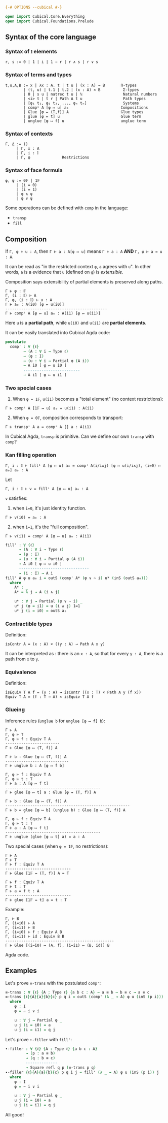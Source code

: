 ```agda
{-# OPTIONS --cubical #-}

open import Cubical.Core.Everything
open import Cubical.Foundations.Prelude
```


## Syntax of the core language


### Syntax of `𝕀` elements

```text
r, s := 0 | 1 | i | 1 − r | r ∧ s | r ∨ s
```


### Syntax of terms and types

```text
t,u,A,B := x | λx : A. t | t u | (x : A) → B       Π-types
        | (t, u) | t.1 | t.2 | (x : A) × B          Σ-types
        | 0 | s u | natrec t u | ℕ                  Natural numbers
        | <i> t | t r | Path A t u                  Path types
        | [φ₁ t₁, φ₂ t₂, ..., φₙ tₙ]                Systems
        | compⁱ A [φ ↦ u] a₀                       Compositions
        | Glue [φ ↦ (T,f)] A                       Glue types
        | glue [φ ↦ t] u                           Glue term
        | unglue [φ ↦ f] u                         unglue term
```

### Syntax of contexts

```text
Γ, Δ := ()
     | Γ, x : A
     | Γ, i : 𝕀
     | Γ, φ              Restrictions
```

### Syntax of face formula

```text
φ, ψ := 0𝔽 | 1𝔽
     | (i = 0)
     | (i = 1)
     | φ ∧ ψ
     | φ ∨ ψ
```

Some operations can be defined with `comp` in the language:

- `transp`
- `fill`


## Composition

If `Γ, φ ⊢ u : A`, then `Γ ⊢ a : A[φ ↦ u]` means `Γ ⊢ a : A` **AND** `Γ, φ ⊢ a = u : A`.

It can be read as "in the restricted context `φ`, `a` agrees with `u`".
In other words, `a` is a evidence that `u` (defined on `φ`) is *extensible*.

Composition says extensibility of partial elements is preserved along paths.

```text
Γ ⊢ φ : 𝔽
Γ, (i : 𝕀) ⊢ A
Γ, φ, (i : 𝕀) ⊢ u : A
Γ ⊢ a₀ : A(i0) [φ ↦ u(i0)]
---------------------------------------------
Γ ⊢ compⁱ A [φ ↦ u] a₀ : A(i1) [φ ↦ u(i1)]
```

Here `u` is a **partial path**, while `u(i0)` and `u(i1)` are **partial elements**.

It can be easily translated into Cubical Agda code:

```agda
postulate
  comp' : ∀ {ℓ}
        → (A : ∀ i → Type ℓ)
        → (φ : I)
        → (u : ∀ i → Partial φ (A i))
        → A i0 [ φ ↦ u i0 ]
        -------------------------
        → A i1 [ φ ↦ u i1 ]
```

### Two special cases

1. When `φ = 1𝔽`, `u(i1)` becomes a "total element" (no context restrictions):
```text
Γ ⊢ compⁱ A [1𝔽 ↦ u] a₀ = u(i1) : A(i1)
```

2. When `φ = 0𝔽`, composition corresponds to transport:
```text
Γ ⊢ transpⁱ A a = compⁱ A [] a : A(i1)
```

In Cubical Agda, `transp` is primitive. Can we define our own `transp` with `comp`?


### Kan filling operation


```text
Γ, i : 𝕀 ⊢ fillⁱ A [φ ↦ u] a₀ = compʲ A(i/i∧j) [φ ↦ u(i/i∧j), (i=0) ↦ a₀] a₀ : A
```
Let

```text
Γ, i : 𝕀 ⊢ v = fillⁱ A [φ ↦ u] a₀ : A
```

`v` satisfies:

1. when `i=0`, it's just identity function.
```text
Γ ⊢ v(i0) = a₀ : A
```

2. when `i=1`, it's the "full composition".
```text
Γ ⊢ v(i1) = compⁱ A [φ ↦ u] a₀ : A(i1)
```


```agda
fill' : ∀ {ℓ}
      → (A : ∀ i → Type ℓ)
      → (φ : I)
      → (u : ∀ i → Partial φ (A i))
      → A i0 [ φ ↦ u i0 ]
      -------------------------------
      → (i : I) → A i
fill' A φ u a₀ i = outS (comp' A* (φ ∨ ~ i) u* (inS (outS a₀)))
  where
    A* : _
    A* = λ j → A (i ∧ j)

    u* : ∀ j → Partial (φ ∨ ~ i) _
    u* j (φ = i1) = u (i ∧ j) 1=1
    u* j (i = i0) = outS a₀

```



### Contractible types


Definition:

```text
isContr A = (x : A) × ((y : A) → Path A x y)
```

It can be interpreted as : there is an `x : A`, so that for every `y : A`, there is a path from `x` to `y`.


### Equivalence

Definition:

```text
isEquiv T A f = (y : A) → isContr ((x : T) × Path A y (f x))
Equiv T A = (f : T → A) × isEquiv T A f
```

### Glueing


Inference rules (`unglue b` for `unglue [φ ↦ f] b`):

```text
Γ ⊢ A
Γ, φ ⊢ T
Γ, φ ⊢ f : Equiv T A
------------------------
Γ ⊢ Glue [φ ↦ (T, f)] A
```


```text
Γ ⊢ b : Glue [φ ↦ (T, f)] A
----------------------------
Γ ⊢ unglue b : A [φ ↦ f b]
```


```text
Γ, φ ⊢ f : Equiv T A
Γ, φ ⊢ t : T
Γ ⊢ a : A [φ ↦ f t]
------------------------------------------
Γ ⊢ glue [φ ↦ t] a : Glue [φ ↦ (T, f)] A
```


```text
Γ ⊢ b : Glue [φ ↦ (T, f)] A
-------------------------------------------------------
Γ ‌⊢ b = glue [φ ↦ b] (unglue b) : Glue [φ ↦ (T, f)] A
```


```text
Γ, φ ⊢ f : Equiv T A
Γ, φ ⊢ t : T
Γ ⊢ a : A [φ ↦ f t]
------------------------------------------
Γ ⊢ unglue (glue [φ ↦ t] a) = a : A
```


Two special cases (when `φ = 1𝔽`, no restrictions):

```text
Γ ⊢ A
Γ ⊢ T
Γ ⊢ f : Equiv T A
-----------------------------
Γ ⊢ Glue [1𝔽 ↦ (T, f)] A = T
```

```text
Γ ⊢ f : Equiv T A
Γ ⊢ t : T
Γ ⊢ a = f t : A
-----------------------------
Γ ⊢ glue [1𝔽 ↦ t] a = t : T
```


Example:

```text
Γ, ⊢ B
Γ, (i=i0) ⊢ A
Γ, (i=i1) ⊢ B
Γ, (i=i0) ⊢ f : Equiv A B
Γ, (i=i1) ⊢ id : Equiv B B
------------------------------------------------
Γ ⊢ Glue [(i=i0) ↦ (A, f), (i=i1) ↦ (B, id)] B
```

Agda code.



## Examples


Let's prove `≡-trans` with the postulated `comp'`:

```agda
≡-trans : ∀ {ℓ} {A : Type ℓ} {a b c : A} → a ≡ b → b ≡ c → a ≡ c
≡-trans {ℓ}{A}{a}{b}{c} p q i = outS (comp' (λ _ → A) φ u (inS (p i)))
  where
    φ : I
    φ = ~ i ∨ i

    u : ∀ j → Partial φ _
    u j (i = i0) = a
    u j (i = i1) = q j
```

Let's prove `∙-filler` with `fill'`:

```agda
∙-filler : ∀ {ℓ} {A : Type ℓ} {a b c : A}
         → (p : a ≡ b)
         → (q : b ≡ c)
         --------------
         → Square refl q p (≡-trans p q)
∙-filler {ℓ}{A}{a}{b}{c} p q i j = fill' (λ _ → A) φ u (inS (p i)) j
  where
    φ : I
    φ = ~ i ∨ i

    u : ∀ j → Partial φ _
    u j (i = i0) = a
    u j (i = i1) = q j
```

All good!
